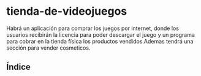# tienda-de-videojuegos
Habrá un aplicación para comprar los juegos por internet, donde los usuarios recibirán la licencia para poder descargar el juego y un programa para cobrar en la tienda física los productos vendidos.Ademas tendrá una sección para vender cosmeticos.

## Índice
